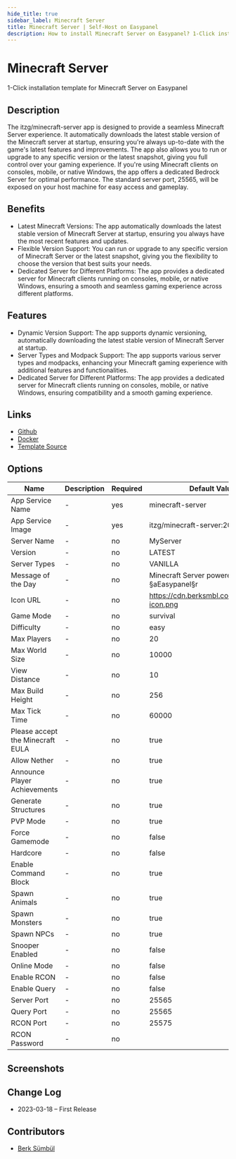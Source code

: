 ```yaml
---
hide_title: true
sidebar_label: Minecraft Server
title: Minecraft Server | Self-Host on Easypanel
description: How to install Minecraft Server on Easypanel? 1-Click installation template for Minecraft Server on Easypanel
---
```


<!-- generated -->

# Minecraft Server

1-Click installation template for Minecraft Server on Easypanel

## Description

The itzg/minecraft-server app is designed to provide a seamless Minecraft Server experience. It automatically downloads the latest stable version of the Minecraft server at startup, ensuring you&#39;re always up-to-date with the game&#39;s latest features and improvements. The app also allows you to run or upgrade to any specific version or the latest snapshot, giving you full control over your gaming experience. If you&#39;re using Minecraft clients on consoles, mobile, or native Windows, the app offers a dedicated Bedrock Server for optimal performance. The standard server port, 25565, will be exposed on your host machine for easy access and gameplay.

## Benefits

- Latest Minecraft Versions: The app automatically downloads the latest stable version of Minecraft Server at startup, ensuring you always have the most recent features and updates.
- Flexible Version Support: You can run or upgrade to any specific version of Minecraft Server or the latest snapshot, giving you the flexibility to choose the version that best suits your needs.
- Dedicated Server for Different Platforms: The app provides a dedicated server for Minecraft clients running on consoles, mobile, or native Windows, ensuring a smooth and seamless gaming experience across different platforms.

## Features

- Dynamic Version Support: The app supports dynamic versioning, automatically downloading the latest stable version of Minecraft Server at startup.
- Server Types and Modpack Support: The app supports various server types and modpacks, enhancing your Minecraft gaming experience with additional features and functionalities.
- Dedicated Server for Different Platforms: The app provides a dedicated server for Minecraft clients running on consoles, mobile, or native Windows, ensuring compatibility and a smooth gaming experience.

## Links

- [Github](https://github.com/itzg/docker-minecraft-server)
- [Docker](https://hub.docker.com/r/itzg/minecraft-server)
- [Template Source](https://github.com/easypanel-io/templates/tree/main/templates/minecraft-server)

## Options

Name | Description | Required | Default Value
-|-|-|-
App Service Name | - | yes | minecraft-server
App Service Image | - | yes | itzg/minecraft-server:2024.5.0
Server Name | - | no | MyServer
Version | - | no | LATEST
Server Types | - | no | VANILLA
Message of the Day | - | no | Minecraft Server powered by §aEasypanel§r
Icon URL | - | no | https://cdn.berksmbl.com/easypanel-icon.png
Game Mode | - | no | survival
Difficulty | - | no | easy
Max Players | - | no | 20
Max World Size | - | no | 10000
View Distance | - | no | 10
Max Build Height | - | no | 256
Max Tick Time | - | no | 60000
Please accept the Minecraft EULA | - | no | true
Allow Nether | - | no | true
Announce Player Achievements | - | no | true
Generate Structures | - | no | true
PVP Mode | - | no | true
Force Gamemode | - | no | false
Hardcore | - | no | false
Enable Command Block | - | no | true
Spawn Animals | - | no | true
Spawn Monsters | - | no | true
Spawn NPCs | - | no | true
Snooper Enabled | - | no | false
Online Mode | - | no | false
Enable RCON | - | no | false
Enable Query | - | no | false
Server Port | - | no | 25565
Query Port | - | no | 25565
RCON Port | - | no | 25575
RCON Password | - | no | 

## Screenshots


## Change Log

- 2023-03-18 – First Release

## Contributors

- [Berk Sümbül](https://berksmbl.com)
